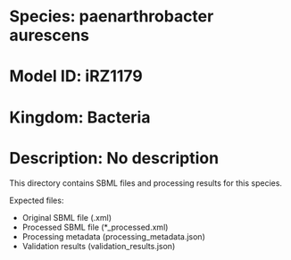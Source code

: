 # Species: paenarthrobacter aurescens
# Model ID: iRZ1179
# Kingdom: Bacteria
# Description: No description

This directory contains SBML files and processing results for this species.

Expected files:
- Original SBML file (.xml)
- Processed SBML file (*_processed.xml)
- Processing metadata (processing_metadata.json)
- Validation results (validation_results.json)
